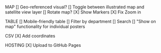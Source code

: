 MAP
[] Geo-referenced visual?
[] Toggle between illustrated map and satellite view layer
[] Rotate map?
[X] Show Markers
[X] Fix Zoom in

TABLE
[] Mobile-friendly table
[] Filter by department
[] Search
[] "Show on map" functionality for individual posters

CSV
[X] Add coordinates

HOSTING
[X] Upload to GitHub Pages